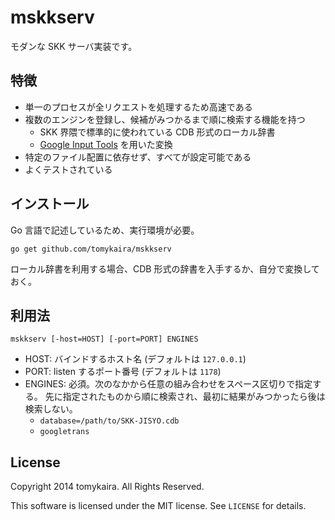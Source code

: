 # mskkserv

モダンな SKK サーバ実装です。

## 特徴

- 単一のプロセスが全リクエストを処理するため高速である
- 複数のエンジンを登録し、候補がみつかるまで順に検索する機能を持つ
    - SKK 界隈で標準的に使われている CDB 形式のローカル辞書
    - [Google Input Tools](http://www.google.com/inputtools/) を用いた変換
- 特定のファイル配置に依存せず、すべてが設定可能である
- よくテストされている

## インストール

Go 言語で記述しているため、実行環境が必要。

```
go get github.com/tomykaira/mskkserv
```

ローカル辞書を利用する場合、CDB 形式の辞書を入手するか、自分で変換しておく。

## 利用法

```
mskkserv [-host=HOST] [-port=PORT] ENGINES
```

- HOST: バインドするホスト名 (デフォルトは `127.0.0.1`)
- PORT: listen するポート番号 (デフォルトは `1178`)
- ENGINES: 必須。次のなかから任意の組み合わせをスペース区切りで指定する。
  先に指定されたものから順に検索され、最初に結果がみつかったら後は検索しない。
    - `database=/path/to/SKK-JISYO.cdb`
    - `googletrans`

## License

Copyright 2014 tomykaira. All Rights Reserved.

This software is licensed under the MIT license.
See `LICENSE` for details.
